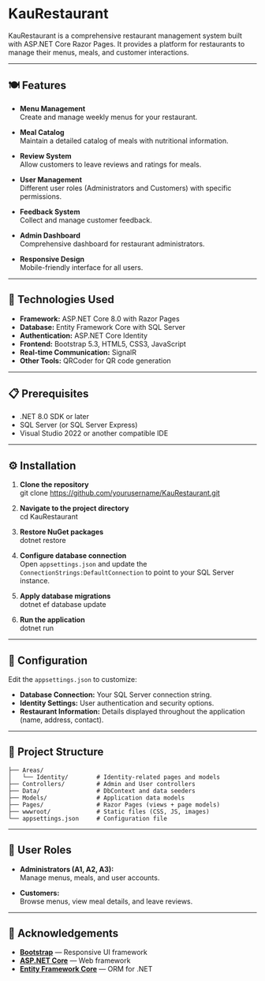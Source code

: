 # KauRestaurant

KauRestaurant is a comprehensive restaurant management system built with ASP.NET Core Razor Pages. It provides a platform for restaurants to manage their menus, meals, and customer interactions.

---

## 🍽️ Features

- **Menu Management**  
  Create and manage weekly menus for your restaurant.

- **Meal Catalog**  
  Maintain a detailed catalog of meals with nutritional information.

- **Review System**  
  Allow customers to leave reviews and ratings for meals.

- **User Management**  
  Different user roles (Administrators and Customers) with specific permissions.

- **Feedback System**  
  Collect and manage customer feedback.

- **Admin Dashboard**  
  Comprehensive dashboard for restaurant administrators.

- **Responsive Design**  
  Mobile-friendly interface for all users.

---

## 🚀 Technologies Used

- **Framework:** ASP.NET Core 8.0 with Razor Pages  
- **Database:** Entity Framework Core with SQL Server  
- **Authentication:** ASP.NET Core Identity  
- **Frontend:** Bootstrap 5.3, HTML5, CSS3, JavaScript  
- **Real-time Communication:** SignalR  
- **Other Tools:** QRCoder for QR code generation  

---

## 📋 Prerequisites

- .NET 8.0 SDK or later  
- SQL Server (or SQL Server Express)  
- Visual Studio 2022 or another compatible IDE  

---

## ⚙️ Installation

1. **Clone the repository**  
   git clone https://github.com/yourusername/KauRestaurant.git

2. **Navigate to the project directory**  
   cd KauRestaurant

3. **Restore NuGet packages**  
   dotnet restore

4. **Configure database connection**  
   Open `appsettings.json` and update the `ConnectionStrings:DefaultConnection` to point to your SQL Server instance.

5. **Apply database migrations**  
   dotnet ef database update

6. **Run the application**  
   dotnet run

---

## 🔧 Configuration

Edit the `appsettings.json` to customize:

- **Database Connection:** Your SQL Server connection string.  
- **Identity Settings:** User authentication and security options.  
- **Restaurant Information:** Details displayed throughout the application (name, address, contact).

---

## 🧰 Project Structure

    ├── Areas/
    │   └── Identity/        # Identity-related pages and models
    ├── Controllers/         # Admin and User controllers
    ├── Data/                # DbContext and data seeders
    ├── Models/              # Application data models
    ├── Pages/               # Razor Pages (views + page models)
    ├── wwwroot/             # Static files (CSS, JS, images)
    └── appsettings.json     # Configuration file

---

## 👥 User Roles

- **Administrators (A1, A2, A3):**  
  Manage menus, meals, and user accounts.

- **Customers:**  
  Browse menus, view meal details, and leave reviews.

---

## 👏 Acknowledgements

- **[Bootstrap](https://getbootstrap.com/)** — Responsive UI framework  
- **[ASP.NET Core](https://docs.microsoft.com/aspnet/core)** — Web framework  
- **[Entity Framework Core](https://docs.microsoft.com/ef/core)** — ORM for .NET  
